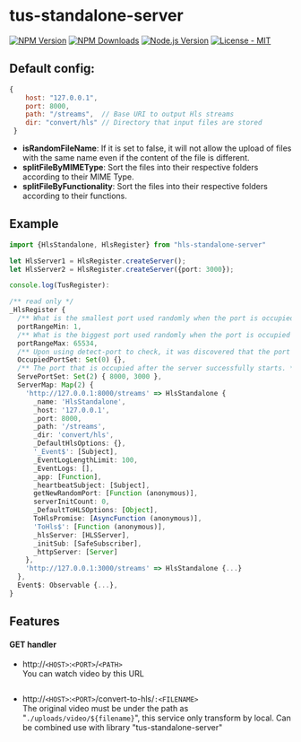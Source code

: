 # tus-standalone-server

[![NPM Version][npm-image]][npm-url]
[![NPM Downloads][downloads-image]][downloads-url]
[![Node.js Version][node-version-image]][node-version-url]
[![License - MIT](https://img.shields.io/badge/License-MIT-2ea44f?logo=license)](LICENSE)


## Default config:
```js
{
    host: "127.0.0.1",
    port: 8000,
    path: "/streams",  // Base URI to output Hls streams
    dir: "convert/hls" // Directory that input files are stored
 }  
 ```
 * **isRandomFileName**:
     If it is set to false, it will not allow the upload of files with the same name even if the content of the file is different.
 * **splitFileByMIMEType**:
     Sort the files into their respective folders according to their MIME Type.
 * **splitFileByFunctionality**:
     Sort the files into their respective folders according to their functions.

## Example

```ts
import {HlsStandalone, HlsRegister} from "hls-standalone-server"

let HlsServer1 = HlsRegister.createServer();
let HlsServer2 = HlsRegister.createServer({port: 3000});

console.log(TusRegister):

/** read only */
_HlsRegister {
  /** What is the smallest port used randomly when the port is occupied */
  portRangeMin: 1, 
  /** What is the biggest port used randomly when the port is occupied */
  portRangeMax: 65534, 
  /** Upon using detect-port to check, it was discovered that the port is already in use. */
  OccupiedPortSet: Set(0) {},
  /** The port that is occupied after the server successfully starts. */
  ServePortSet: Set(2) { 8000, 3000 },
  ServerMap: Map(2) {
    'http://127.0.0.1:8000/streams' => HlsStandalone {
      _name: 'HlsStandalone',
      _host: '127.0.0.1',
      _port: 8000,
      _path: '/streams',
      _dir: 'convert/hls',
      _DefaultHlsOptions: {},
      '_Event$': [Subject],
      _EventLogLengthLimit: 100,
      _EventLogs: [],
      _app: [Function],
      _heartbeatSubject: [Subject],
      getNewRandomPort: [Function (anonymous)],
      serverInitCount: 0,
      _DefaultToHLSOptions: [Object],
      ToHlsPromise: [AsyncFunction (anonymous)],
      'ToHls$': [Function (anonymous)],
      _hlsServer: [HLSServer],
      _initSub: [SafeSubscriber],
      _httpServer: [Server]
    },
    'http://127.0.0.1:3000/streams' => HlsStandalone {...}
  },
  Event$: Observable {...},
}
```
## Features

#### GET handler
* http://```<HOST>```:```<PORT>```/```<PATH>```  
  You can watch video by this URL
  ```
* http://```<HOST>```:```<PORT>```/convert-to-hls/```:<FILENAME>```   
  The original video must be under the path as "`./uploads/video/${filename}`", this service only transform by local. Can be combined use with library "tus-standalone-server"


<!-- 說明小圖示 -->
[npm-image]: https://img.shields.io/npm/v/hls-standalone-server.svg?logo=npm
[npm-url]: https://www.npmjs.com/package/hls-standalone-server
[node-version-image]: https://img.shields.io/node/v/hls-standalone-server.svg?logo=node.js
[node-version-url]: https://nodejs.org/en/download
[downloads-image]: https://img.shields.io/npm/dm/hls-standalone-server.svg
[downloads-url]: https://npmjs.org/package/hls-standalone-server
